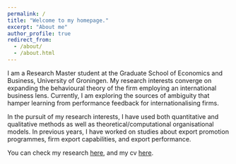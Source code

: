 ```yaml
---
permalink: /
title: "Welcome to my homepage."
excerpt: "About me"
author_profile: true
redirect_from: 
  - /about/
  - /about.html
---
```


I am a Research Master student at the Graduate School of Economics and Business, University of Groningen. My research interests converge on expanding the behavioural theory of the firm employing an international business lens. Currently, I am exploring the sources of ambiguity that hamper learning from performance feedback for internationalising firms.


In the pursuit of my research interests, I have used both quantitative and qualitative methods as well as theoretical/computational organisational models. In previous years, I have worked on studies about export promotion programmes, firm export capabilities, and export performance.

You can check my research [here](https://jbolanoshurtado.github.io/publications/ "To current research"), and my cv [here](https://jbolanoshurtado.github.io/cv/ "To my CV"). 
